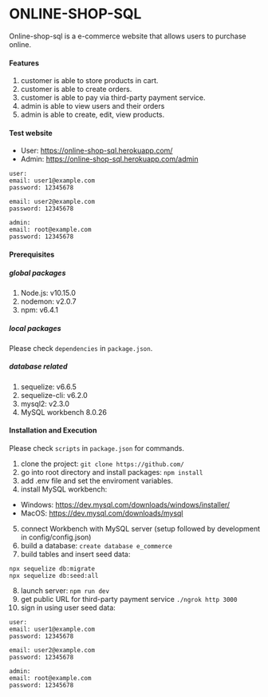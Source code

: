 # ONLINE-SHOP-SQL
Online-shop-sql is a e-commerce website that allows users to purchase online.
#### Features
1. customer is able to store products in cart.
2. customer is able to create orders.
3. customer is able to pay via third-party payment service.
4. admin is able to view users and their orders
5. admin is able to create, edit, view products.
#### Test website
* User: https://online-shop-sql.herokuapp.com/
* Admin: https://online-shop-sql.herokuapp.com/admin
```
user:
email: user1@example.com
password: 12345678

email: user2@example.com
password: 12345678

admin:
email: root@example.com
password: 12345678
```
#### Prerequisites
##### global packages
1. Node.js: v10.15.0
2. nodemon: v2.0.7
3. npm: v6.4.1

##### local packages
Please check ```dependencies``` in ```package.json```.
##### database related
1. sequelize: v6.6.5
2. sequelize-cli: v6.2.0
3. mysql2: v2.3.0
4. MySQL workbench 8.0.26
#### Installation and Execution
Please check ```scripts``` in ```package.json``` for commands.
1. clone the project:
```git clone https://github.com/```
2. go into root directory and install packages:
```npm install```
3. add .env file and set the enviroment variables.
4. install MySQL workbench:
* Windows: https://dev.mysql.com/downloads/windows/installer/
* MacOS: https://dev.mysql.com/downloads/mysql
5. connect Workbench with MySQL server (setup followed by development in config/config.json)
6. build a database:
```create database e_commerce```
7. build tables and insert seed data:
```
npx sequelize db:migrate
npx sequelize db:seed:all 
```
8. launch server:
```npm run dev```
9. get public URL for third-party payment service
```./ngrok http 3000```
10. sign in using user seed data:
```
user:
email: user1@example.com
password: 12345678

email: user2@example.com
password: 12345678

admin:
email: root@example.com
password: 12345678
```